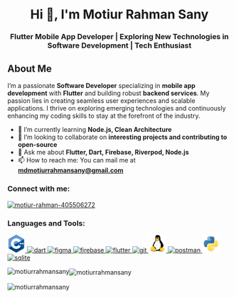 <h1 align="center">Hi 👋, I'm Motiur Rahman Sany</h1>  
<h3 align="center">Flutter Mobile App Developer | Exploring New Technologies in Software Development | Tech Enthusiast</h3>

## About Me
I’m a passionate **Software Developer** specializing in **mobile app development** with **Flutter** and building robust **backend services**. My passion lies in creating seamless user experiences and scalable applications. I thrive on exploring emerging technologies and continuously enhancing my coding skills to stay at the forefront of the industry.

- 🌱 I’m currently learning **Node.js, Clean Architecture**  
- 👯 I’m looking to collaborate on **interesting projects and contributing to open-source**  
- 💬 Ask me about **Flutter, Dart, Firebase, Riverpod, Node.js**  
- 📫 How to reach me: You can mail me at **mdmotiurrahmansany@gmail.com**  

<h3 align="left">Connect with me:</h3>  
<p align="left">  
  <a href="https://www.linkedin.com/in/motiur-rahman-sany-405506272/" target="_blank">
    <img align="center" src="https://raw.githubusercontent.com/rahuldkjain/github-profile-readme-generator/master/src/images/icons/Social/linked-in-alt.svg" alt="motiur-rahman-405506272" height="30" width="40" />
  </a>  
</p>  
  
<h3 align="left">Languages and Tools:</h3>  
<p align="left"> 
  <a href="https://www.w3schools.com/cpp/" target="_blank" rel="noreferrer">
    <img src="https://raw.githubusercontent.com/devicons/devicon/master/icons/cplusplus/cplusplus-original.svg" alt="cplusplus" width="40" height="40"/> 
  </a> 
  <a href="https://dart.dev" target="_blank" rel="noreferrer"> 
    <img src="https://www.vectorlogo.zone/logos/dartlang/dartlang-icon.svg" alt="dart" width="40" height="40"/> 
  </a> 
  <a href="https://www.figma.com/" target="_blank" rel="noreferrer"> 
    <img src="https://www.vectorlogo.zone/logos/figma/figma-icon.svg" alt="figma" width="40" height="40"/> 
  </a> 
  <a href="https://firebase.google.com/" target="_blank" rel="noreferrer"> 
    <img src="https://www.vectorlogo.zone/logos/firebase/firebase-icon.svg" alt="firebase" width="40" height="40"/> 
  </a> 
  <a href="https://flutter.dev" target="_blank" rel="noreferrer"> 
    <img src="https://www.vectorlogo.zone/logos/flutterio/flutterio-icon.svg" alt="flutter" width="40" height="40"/> 
  </a> 
  <a href="https://git-scm.com/" target="_blank" rel="noreferrer"> 
    <img src="https://www.vectorlogo.zone/logos/git-scm/git-scm-icon.svg" alt="git" width="40" height="40"/> 
  </a> 
  <a href="https://www.linux.org/" target="_blank" rel="noreferrer"> 
    <img src="https://raw.githubusercontent.com/devicons/devicon/master/icons/linux/linux-original.svg" alt="linux" width="40" height="40"/> 
  </a> 
  <a href="https://postman.com" target="_blank" rel="noreferrer"> 
    <img src="https://www.vectorlogo.zone/logos/getpostman/getpostman-icon.svg" alt="postman" width="40" height="40"/> 
  </a> 
  <a href="https://www.python.org" target="_blank" rel="noreferrer"> 
    <img src="https://raw.githubusercontent.com/devicons/devicon/master/icons/python/python-original.svg" alt="python" width="40" height="40"/> 
  </a> 
  <a href="https://www.sqlite.org/" target="_blank" rel="noreferrer"> 
    <img src="https://www.vectorlogo.zone/logos/sqlite/sqlite-icon.svg" alt="sqlite" width="40" height="40"/> 
  </a> 
</p>  
  
<p>
  <img align="left" src="https://github-readme-stats.vercel.app/api/top-langs?username=motiurrahmansany&show_icons=true&locale=en&layout=compact" alt="motiurrahmansany" />
</p>  
  
<p>
  <img align="center" src="https://github-readme-stats.vercel.app/api?username=motiurrahmansany&show_icons=true&locale=en" alt="motiurrahmansany" />
</p>  
  
<p>
  <img align="center" src="https://github-readme-streak-stats.herokuapp.com/?user=motiurrahmansany&" alt="motiurrahmansany" />
</p>  
